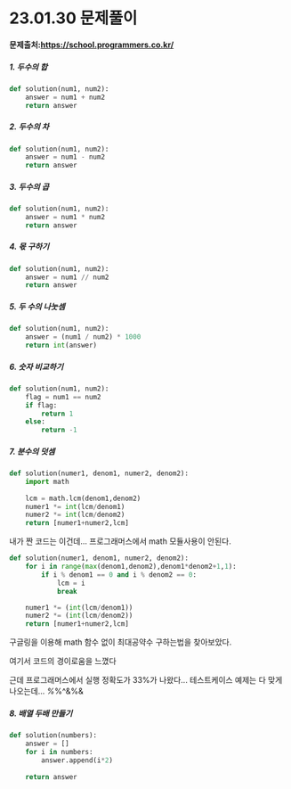 # 23.01.30 문제풀이

**문제출처:https://school.programmers.co.kr/**

##### 1. 두수의 합

```python
def solution(num1, num2):
    answer = num1 + num2
    return answer
```

##### 2. 두수의 차

```python
def solution(num1, num2):
    answer = num1 - num2
    return answer
```

##### 3. 두수의 곱

```python
def solution(num1, num2):
    answer = num1 * num2
    return answer
```

##### 4. 몫 구하기

```python
def solution(num1, num2):
    answer = num1 // num2
    return answer
```

##### 5. 두 수의 나눗셈

```python
def solution(num1, num2):
    answer = (num1 / num2) * 1000
    return int(answer)
```

##### 6. 숫자 비교하기

```python
def solution(num1, num2):
    flag = num1 == num2
    if flag:
        return 1
    else:
        return -1
```

##### 7. 분수의 덧셈

```python
def solution(numer1, denom1, numer2, denom2):
    import math
    
    lcm = math.lcm(denom1,denom2)
    numer1 *= int(lcm/denom1) 
    numer2 *= int(lcm/denom2)
    return [numer1+numer2,lcm]
```

내가 짠 코드는 이건데... 프로그래머스에서 math 모듈사용이 안된다.

```python
def solution(numer1, denom1, numer2, denom2):
    for i in range(max(denom1,denom2),denom1*denom2+1,1):
        if i % denom1 == 0 and i % denom2 == 0:
            lcm = i
            break

    numer1 *= (int(lcm/denom1))
    numer2 *= (int(lcm/denom2))
    return [numer1+numer2,lcm]
```

구글링을 이용해 math 함수 없이 최대공약수 구하는법을 찾아보았다. 

여기서 코드의 경이로움을 느꼈다



근데 프로그래머스에서 실행 정확도가 33%가 나왔다... 테스트케이스 예제는 다 맞게 나오는데... *%*%^&%&

##### 8. 배열 두배 만들기

```python
def solution(numbers):
    answer = []
    for i in numbers:
        answer.append(i*2)
    
    return answer
```


